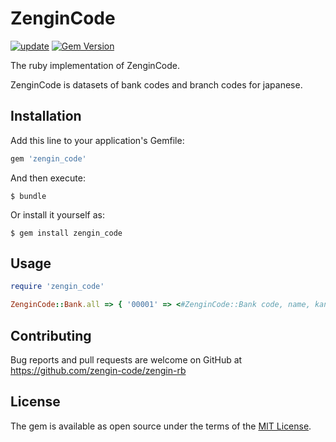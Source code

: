 # ZenginCode

[![update](https://github.com/zengin-code/zengin-rb/actions/workflows/update.yml/badge.svg)](https://github.com/zengin-code/zengin-rb/actions/workflows/update.yml)
[![Gem Version](https://badge.fury.io/rb/zengin_code.svg)](http://badge.fury.io/rb/zengin_code)

The ruby implementation of ZenginCode.

ZenginCode is datasets of bank codes and branch codes for japanese.

## Installation

Add this line to your application's Gemfile:

```ruby
gem 'zengin_code'
```

And then execute:

    $ bundle

Or install it yourself as:

    $ gem install zengin_code

## Usage

```ruby
require 'zengin_code'

ZenginCode::Bank.all => { '00001' => <#ZenginCode::Bank code, name, kana, hira, roma ... >, .... }
```

## Contributing

Bug reports and pull requests are welcome on GitHub at https://github.com/zengin-code/zengin-rb


## License

The gem is available as open source under the terms of the [MIT License](http://opensource.org/licenses/MIT).

